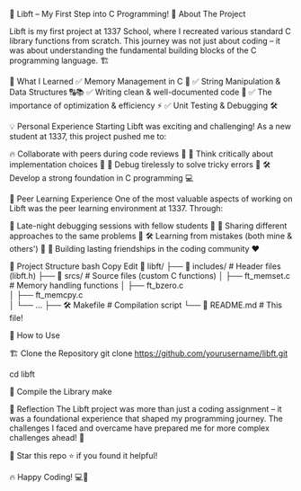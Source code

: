 🚀 Libft – My First Step into C Programming!
🎯 About The Project

Libft is my first project at 1337 School, where I recreated various standard C library functions from scratch. This journey was not just about coding – it was about understanding the fundamental building blocks of the C programming language. 🏗️

🌟 What I Learned
✅ Memory Management in C 🧠
✅ String Manipulation & Data Structures 🔠📚
✅ Writing clean & well-documented code 📝
✅ The importance of optimization & efficiency ⚡
✅ Unit Testing & Debugging 🛠️

💡 Personal Experience
Starting Libft was exciting and challenging! As a new student at 1337, this project pushed me to:

🔥 Collaborate with peers during code reviews 👥
🧩 Think critically about implementation choices 🤔
🐛 Debug tirelessly to solve tricky errors 🚨
🛠️ Develop a strong foundation in C programming 💻

🤝 Peer Learning Experience
One of the most valuable aspects of working on Libft was the peer learning environment at 1337. Through:

💬 Late-night debugging sessions with fellow students 🌙
🔄 Sharing different approaches to the same problems 🤯
🛠️ Learning from mistakes (both mine & others') 📖
🤝 Building lasting friendships in the coding community ❤️

📂 Project Structure
bash
Copy
Edit
📂 libft/
├── 📁 includes/        # Header files (libft.h)
├── 📁 srcs/            # Source files (custom C functions)
│   ├── ft_memset.c     # Memory handling functions
│   ├── ft_bzero.c      
│   ├── ft_memcpy.c     
│   └── ...
├── 🛠️ Makefile          # Compilation script
└── 📜 README.md        # This file!

🚀 How to Use

🏗️ Clone the Repository
    git clone https://github.com/yourusername/libft.git

cd libft

🔨 Compile the Library
make

💭 Reflection
The Libft project was more than just a coding assignment – it was a foundational experience that shaped my programming journey. The challenges I faced and overcame have prepared me for more complex challenges ahead! 🚀


📌 Star this repo ⭐ if you found it helpful!

🔥 Happy Coding! 💻🚀
